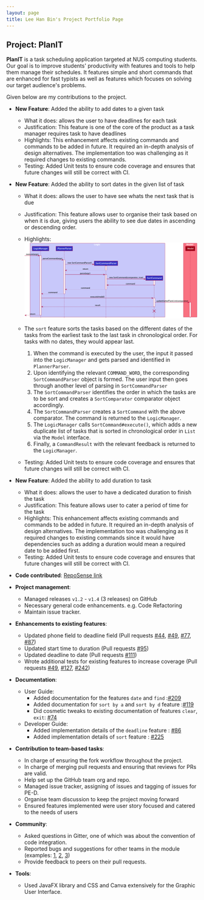 ```yaml
---
layout: page
title: Lee Han Bin's Project Portfolio Page
---
```


## Project: PlanIT

**PlanIT** is a task scheduling application targeted at NUS computing students. Our goal is to improve students'
productivity with features and tools to help them manage their schedules. It features simple and short commands
that are enhanced for fast typists as well as features which focuses on solving our target audience's problems.

Given below are my contributions to the project.


* **New Feature**: 
  Added the ability to add dates to a given task
  * What it does: allows the user to have deadlines for each task
  * Justification: This feature is one of the core of the product as a task manager requires task to have deadlines
  * Highlights: This enhancement affects existing commands and commands to be added in future. It required an in-depth analysis of design alternatives. The implementation too was challenging as it required changes to existing commands.
  * Testing: Added Unit tests to ensure code coverage and ensures that future changes will still be correct with CI.

* **New Feature**:
  Added the ability to sort dates in the given list of task
  * What it does: allows the user to have see whats the next task that is due
  * Justification: This feature allows user to organise their task based on when it is due, giving users the ability to see due dates in ascending or descending order.
  * Highlights:
    ![SortSequenceDiagram](../images/SortByDateSequenceDiagram.png)
    
  * The `sort` feature sorts the tasks based on the different dates of the tasks from the earliest task to the last task in chronological order. For tasks with no dates, they would appear last.
    1. When the command is executed by the user, the input it passed into
      the `LogicManager` and gets parsed and identified in `PlannerParser`.
    2. Upon identifying the relevant `COMMAND_WORD`,
      the corresponding `SortCommandParser` object is formed. The user input then goes
      through another level of parsing in `SortCommandParser`
    3. The `SortCommandParser` identifies the order in which the tasks are to be sort     and creates a
   `SortComparator` comparator object accordingly.
    4. The ```SortCommandParser``` creates a ```SortCommand``` with the above comparator. The command is returned to the ```LogicManager```.
    5. The ```LogicManager``` calls ```SortCommand#execute()```, which adds a new duplicate list of tasks that is sorted in chronological order in ```List``` via the ```Model``` interface.
    6. Finally, a ```CommandResult``` with the relevant feedback is returned to the ```LogicManager```.
  * Testing: Added Unit tests to ensure code coverage and ensures that future changes will still be correct with CI.

* **New Feature**:
  Added the ability to add duration to task
  * What it does: allows the user to have a dedicated duration to finish the task
  * Justification: This feature allows user to cater a period of time for the task
  * Highlights: This enhancement affects existing commands and commands to be added in future. It required an in-depth analysis of design alternatives. The implementation too was challenging as it required changes to existing commands since it would have dependencies such as adding a duration would mean a required date to be added first.
  * Testing: Added Unit tests to ensure code coverage and ensures that future changes will still be correct with CI.



* **Code contributed**: [RepoSense link](https://nus-cs2103-ay2021s2.github.io/tp-dashboard/?search=&sort=groupTitle&sortWithin=title&timeframe=commit&mergegroup=&groupSelect=groupByRepos&breakdown=true&checkedFileTypes=docs~functional-code~test-code~other&since=&tabOpen=true&tabType=authorship&tabAuthor=habi39&tabRepo=AY2021S2-CS2103T-T10-2%2Ftp%5Bmaster%5D&authorshipIsMergeGroup=false&authorshipFileTypes=docs~functional-code~test-code&authorshipIsBinaryFileTypeChecked=false)

* **Project management**:
    * Managed releases `v1.2` - `v1.4` (3 releases) on GitHub
    *	Necessary general code enhancements. e.g. Code Refactoring
    *	Maintain issue tracker.

* **Enhancements to existing features**:
    * Updated phone field to deadline field (Pull requests [\#44](https://github.com/AY2021S2-CS2103T-T10-2/tp/pull/44), [\#49](https://github.com/AY2021S2-CS2103T-T10-2/tp/pull/49), [\#77](https://github.com/AY2021S2-CS2103T-T10-2/tp/pull/77),
      [\#87](https://github.com/AY2021S2-CS2103T-T10-2/tp/pull/87))
    * Updated start time to duration (Pull requests [\#95](https://github.com/AY2021S2-CS2103T-T10-2/tp/pull/95))
    * Updated deadline to date (Pull requests [\#111](https://github.com/AY2021S2-CS2103T-T10-2/tp/pull/111))
    * Wrote additional tests for existing features to increase coverage (Pull requests [\#49](https://github.com/AY2021S2-CS2103T-T10-2/tp/pull/49), [\#127](https://github.com/AY2021S2-CS2103T-T10-2/tp/pull/127), [\#242](https://github.com/AY2021S2-CS2103T-T10-2/tp/pull/242))

* **Documentation**:
    * User Guide:
        * Added documentation for the features `date` and `find` :[\#209](https://github.com/AY2021S2-CS2103T-T10-2/tp/pull/209)
        * Added documentation for `sort by a` and `sort by d` feature :[\#119](https://github.com/AY2021S2-CS2103T-T10-2/tp/pull/119)
        * Did cosmetic tweaks to existing documentation of features `clear`, `exit`: [\#74]()
    * Developer Guide:
        * Added implementation details of the `deadline` feature : [\#86](https://github.com/AY2021S2-CS2103T-T10-2/tp/pull/86)
        * Added implementation details of `sort` feature : [\#225](https://github.com/AY2021S2-CS2103T-T10-2/tp/pull/225)
  
* **Contribution to team-based tasks**:
  * In charge of ensuring the fork workflow throughout the project.
  * In charge of merging pull requests and ensuring that reviews for PRs are valid.
  * Help set up the GitHub team org and repo.
  * Managed issue tracker, assigning of issues and tagging of issues for PE-D.
  * Organise team discussion to keep the project moving forward
  * Ensured features implemented were user story focused and catered to the needs of users
  

* **Community**:
    * Asked questions in Gitter, one of which was about the convention of code integration.
    * Reported bugs and suggestions for other teams in the module (examples: [1](https://github.com/AY2021S2-CS2103T-W13-3/tp/issues/200), [2](https://github.com/AY2021S2-CS2103T-W13-3/tp/issues/201), [3](https://github.com/AY2021S2-CS2103T-W13-3/tp/issues/196))
    * Provide feedback to peers on their pull requests.
      

* **Tools**:
  * Used JavaFX library and CSS and Canva extensively for the Graphic User Interface.
 

